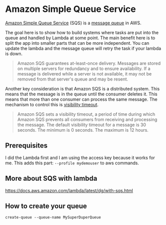 # Amazon Simple Queue Service

[Amazon Simple Queue Service](https://aws.amazon.com/sqs/) (SQS) is a 
[message queue](https://en.wikipedia.org/wiki/Message_queue) in AWS. 

The goal here is to show how to build systems where tasks are put into the queue and handled by Lambda at some point.
The main benefit here is to split the app into smaller parts that can be more independent.
You can update the lambda and the message queue will retry the task if your lambda is down.

> Amazon SQS guarantees at-least-once delivery. 
> Messages are stored on multiple servers for redundancy and to ensure availability. 
> If a message is delivered while a server is not available, 
> it may not be removed from that server's queue and may be resent.

Another key consideration is that Amazon SQS is a distributed system. This means that the message is in the queue
until the consumer deletes it. This means that more than one consumer can process the same message.
The mechanism to control this is 
[visibility timeout](https://docs.aws.amazon.com/AWSSimpleQueueService/latest/SQSDeveloperGuide/sqs-visibility-timeout.html).

> Amazon SQS sets a visibility timeout, a period of time during which Amazon SQS prevents all consumers 
> from receiving and processing the message. The default visibility timeout for a message is 30 seconds. 
> The minimum is 0 seconds. The maximum is 12 hours.


## Prerequisites

I did the Lambda first and I am using the access key because it works for me. 
This adds this part: `--profile mydemouser` to aws commands.

## More about SQS with lambda

https://docs.aws.amazon.com/lambda/latest/dg/with-sqs.html

## How to create your queue

```
create-queue --queue-name MySuperDuperQueue 
```
